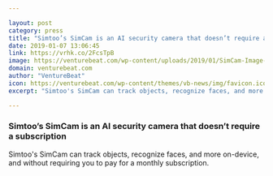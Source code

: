 ```yaml
---

layout: post
category: press
title: "Simtoo’s SimCam is an AI security camera that doesn’t require a subscription"
date: 2019-01-07 13:06:45
link: https://vrhk.co/2FcsTpB
image: https://venturebeat.com/wp-content/uploads/2019/01/SimCam-Image-1-e1546815580446.jpg?fit=1200%2C800&strip=all
domain: venturebeat.com
author: "VentureBeat"
icon: https://venturebeat.com/wp-content/themes/vb-news/img/favicon.ico
excerpt: "Simtoo's SimCam can track objects, recognize faces, and more on-device, and without requiring you to pay for a monthly subscription."

---
```


### Simtoo’s SimCam is an AI security camera that doesn’t require a subscription

Simtoo's SimCam can track objects, recognize faces, and more on-device, and without requiring you to pay for a monthly subscription.